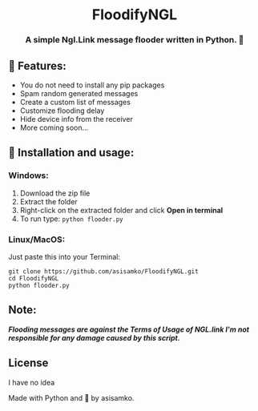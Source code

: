 <h1 align="center">FloodifyNGL</h1>
<h3 align="center">A simple Ngl.Link message flooder written in Python. 💌</h3>

## 👀 Features:
- You do not need to install any pip packages
- Spam random generated messages
- Create a custom list of messages
- Customize flooding delay
- Hide device info from the receiver
- More coming soon...

## 💾 Installation and usage:

### Windows:
1. Download the zip file
2. Extract the folder
3. Right-click on the extracted folder and click **Open in terminal**
4. To run type: ```python flooder.py```

### Linux/MacOS:
Just paste this into your Terminal:
```
git clone https://github.com/asisamko/FloodifyNGL.git
cd FloodifyNGL
python flooder.py
```

## Note:
**_Flooding messages are against the Terms of Usage of NGL.link
I'm not responsible for any damage caused by this script._**

## License
I have no idea

Made with Python and 💖 by asisamko.
